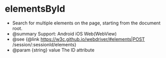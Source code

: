 # elementsById

* Search for multiple elements on the page, starting from the document root.
* @summary Support: Android iOS Web(WebView)
* @see {@link https://w3c.github.io/webdriver/#elements|POST /session/:sessionId/elements}
* @param {string} value The ID attribute
